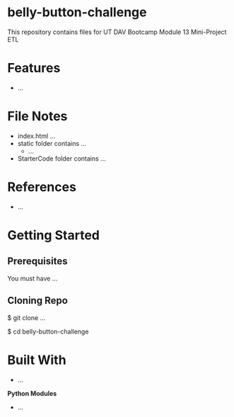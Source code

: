# belly-button-challenge
This repository contains files for UT DAV Bootcamp Module 13 Mini-Project ETL

# Features
* ...


# File Notes
* index.html ...
* static folder contains ...
  * ...
* StarterCode folder contains ...

    

# References
* ...
 

# Getting Started

## Prerequisites
You must have ... 

## Cloning Repo
$ git clone ...

$ cd belly-button-challenge

# Built With
* ...

**Python Modules**
* ...



